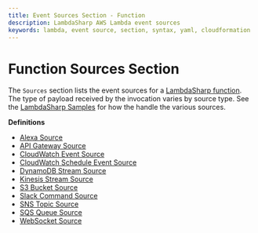 ```yaml
---
title: Event Sources Section - Function
description: LambdaSharp AWS Lambda event sources
keywords: lambda, event source, section, syntax, yaml, cloudformation
---
```

# Function Sources Section

The `Sources` section lists the event sources for a [LambdaSharp function](Module-Function.md). The type of payload received by the invocation varies by source type. See the [LambdaSharp Samples](https://github.com/LambdaSharp/LambdaSharpTool/tree/master/Samples/) for how the handle the various sources.

__Definitions__
* [Alexa Source](Module-Function-Sources-Alexa.md)
* [API Gateway Source](Module-Function-Sources-APIGateway.md)
* [CloudWatch Event Source](Module-Function-Sources-EventBus.md)
* [CloudWatch Schedule Event Source](Module-Function-Sources-Schedule.md)
* [DynamoDB Stream Source](Module-Function-Sources-DynamoDB.md)
* [Kinesis Stream Source](Module-Function-Sources-Kinesis.md)
* [S3 Bucket Source](Module-Function-Sources-S3.md)
* [Slack Command Source](Module-Function-Sources-SlackCommand.md)
* [SNS Topic Source](Module-Function-Sources-SNS.md)
* [SQS Queue Source](Module-Function-Sources-SQS.md)
* [WebSocket Source](Module-Function-Sources-WebSocket.md)